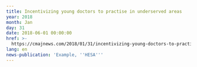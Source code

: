 ```yaml
---
title: Incentivizing young doctors to practise in underserved areas
year: 2018
month: Jan
day: 31
date: 2018-06-01 00:00:00
href: >-
  https://cmajnews.com/2018/01/31/incentivizing-young-doctors-to-practise-in-underserved-areas-cmaj-109-5563/
lang: en
news-publication: 'Example, ''HESA'''
---
```


